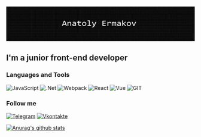 ![Header](https://github.com/AnatolyErmak/AnatolyErmak/blob/master/assets/githubmd.png)

## I'm a junior front-end developer

### Languages and Tools

![JavaScript](https://img.shields.io/badge/-JavaScript-090909?style=for-the-badge&logo=JavaScript&logoColor=E9D54D)
![.Net](https://img.shields.io/badge/-Framework-090909?style=for-the-badge&logo=.net&logoColor=E5D3FF)
![Webpack](https://img.shields.io/badge/-Webpack-090909?style=for-the-badge&logo=Webpack&=E9D54D)
![React](https://img.shields.io/badge/-React-090909?style=for-the-badge&logo=React&=E9D54D)
![Vue](https://img.shields.io/badge/-Vue-090909?style=for-the-badge&logo=Vue.js&=E9D54D)
![GIT](https://img.shields.io/badge/-GIT-090909?style=for-the-badge&logo=GIT&=E9D54D)

### Follow me

[![Telegram](https://img.shields.io/badge/-Telegram-090909?style=for-the-badge&logo=telegram&logoColor=27A0D9)](https://t.me/AnatoliyErmak)
[![Vkontakte](https://img.shields.io/badge/-Vkontakte-090909?style=for-the-badge&logo=Vk&logoColor=4F7DB3)](https://vk.com/id35602419)

[![Anurag's github stats](https://github-readme-stats.vercel.app/api?username=AnatolyErmak&show_icons=true&hide=stars,prs,issues)](https://github.com/anuraghazra/github-readme-stats)

















